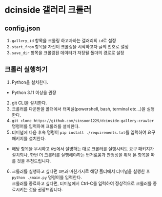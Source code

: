 # dcinside 갤러리 크롤러
## config.json
1. `gallery_id` 항목을 크롤링 하고자하는 갤러리의 `id`로 설정  
2. `start_from` 항목을 자신이 크롤링을 시작하고자 글의 번호로 설정  
3. `save_dir` 항목을 크롤링된 데이터가 저장될 폴더의 경로로 설정  

## 크롤러 실행하기  
1. Python을 설치한다.  
- Python 3.11 이상을 권장  
2. git CLI을 설치한다.  
3. 크롤러를 다운받을 폴더에서 터미널(powershell, bash, terminal etc...)을 실행한다.  
4. `git clone https://github.com/sinsoon1229/dcinside-gallery-crawler` 명령어를 입력하여 크롤러를 설치한다.  
5. 터미널에 다음 후속 명령어 `pip install ./requirements.txt`를 입력하여 요구 패키지를 설치한다.  
- 해당 항목을 무시하고 `6번`에서 설명하는 대로 크롤러를 실행시켜도 요구 패키지가 설치되나, 한번 더 크롤러를 실행해야하는 번거로움과 안정성을 위해 본 항목을 따를 것을 추천드립니다.  
6. 크롤러를 실행하고 싶다면 `3번`과 마찬가지로 해당 폴더에서 터미널을 실행한 후 `python ./main.py` 명령어를 입력한다.  
크롤러를 종료하고 싶다면, 터미널에서 Ctrl-C를 입력하여 정상적으로 크롤러를 종료시키는 것을 권장드립니다.  
